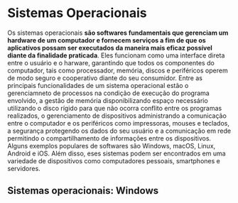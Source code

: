 # Sistemas Operacionais
 Os sistemas operacionais **são softwares fundamentais que gerenciam um hardware de um computador e fornecem serviços a fim de que os aplicativos possam ser executados da maneira mais eficaz possível diante da finalidade praticada**. Eles funcionam como uma interface direta entre o usuário e o harware, garantindo que todos os componentes do computador, tais como processador, memória, discos e periféricos operem de modo seguro e cooperativo diante do seu consumidor. Entre as principais funcionalidades de um sistema operacional estão o gerenciamneto de processos na condição de execução do programa envolvido, a gestão de memória disponibilizando espaço necessário utilizando o disco rígido para que não ocorra conflito entre os programas realizados, o gerenciamento de dispositivos administrando a comunicação entre o computador e os periféricos como impressoras, mouses e teclados, a segurança protegendo os dados do seu usuário e a comunicação em rede permitindo o compartilhamento de informações entre os dispositivos. Alguns exemplos populares de softwares são Windows, macOS, Linux, Android e iOS. Além disso, eses sistemas podem ser encontrados em uma variedade de dispositivos como computadores pessoais, smartphones e servidores. 

## Sistemas operacionais: Windows
